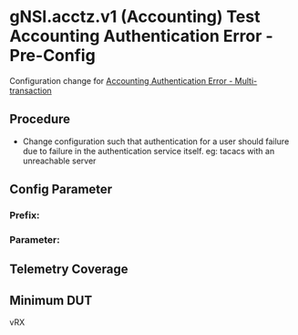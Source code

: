 # gNSI.acctz.v1 (Accounting) Test Accounting Authentication Error - Pre-Config

Configuration change for [Accounting Authentication Error - Multi-transaction](AccountingAuthenErrorMulti/)

## Procedure

- Change configuration such that authentication for a user should failure due to failure in the authentication service itself.  eg: tacacs with an unreachable server

## Config Parameter
### Prefix:

### Parameter:

## Telemetry Coverage

## Minimum DUT
vRX
